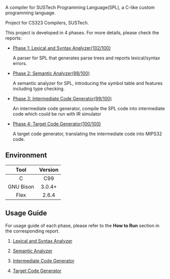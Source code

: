 A compiler for SUSTech Programming Language(SPL), a C-like custom programming language.

Project for CS323 Compilers, SUSTech.

This project is developed in 4 phases. For more details, please check the reports:

- [Phase 1: Lexical and Syntax Analyzer(102/100)](https://github.com/GuTaoZi/SPL_Parser/blob/main/Phase_1/report/Phase1.pdf)

  A parser for SPL that generates parse trees and reports lexical/syntax errors. 

- [Phase 2: Semantic Analyzer(98/100)](https://github.com/GuTaoZi/SPL_Parser/blob/main/Phase_2/report/Phase2.pdf)

  A semantic analyzer for SPL, introducing the symbol table and features including type checking.

- [Phase 3: Intermediate Code Generator(99/100)](https://github.com/GuTaoZi/SPL_Parser/blob/main/Phase_3/report/Phase3.pdf)

  An intermediate code generator, compile the SPL code into intermediate code which could be run with IR simulator

- [Phase 4: Target Code Generator(100/100)](https://github.com/GuTaoZi/SPL_Parser/blob/main/Phase_4/report/Phase4.pdf)

  A target code generator, translating the intermediate code into MIPS32 code.

## Environment

|   Tool    | Version |
| :-------: | :-----: |
|     C     |   C99   |
| GNU Bison | 3.0.4+  |
|   Flex    |  2.6.4  |

## Usage Guide

For usage guide of each phase, please refer to the **How to Run** section in the corresponding report.

1. [Lexical and Syntax Analyzer](https://github.com/GuTaoZi/SPL_Parser/blob/main/Phase_1/report/Phase1.pdf)

2. [Semantic Analyzer](https://github.com/GuTaoZi/SPL_Parser/blob/main/Phase_2/report/Phase2.pdf)

3. [Intermediate Code Generator](https://github.com/GuTaoZi/SPL_Parser/blob/main/Phase_3/report/Phase3.pdf)

4. [Target Code Generator](https://github.com/GuTaoZi/SPL_Parser/blob/main/Phase_4/report/Phase4.pdf)
